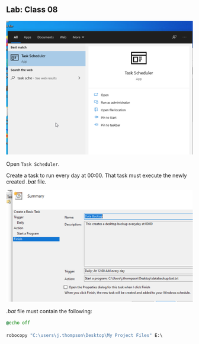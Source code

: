 ## Lab: Class 08

![Screenshot 2021-09-14 at 19.58.11](https://github.com/pedrocorreiacodes/Ops-201/blob/master/screenshots/Lab%2008/Screenshot%202021-09-14%20at%2019.58.11.png?raw=true)

Open `Task Scheduler`.

Create a task to run every day at 00:00. That task must execute the newly created *.bat* file.

![Screenshot 2021-09-14 at 19.58.11](https://github.com/pedrocorreiacodes/Ops-201/blob/master/screenshots/Lab%2008/Screenshot%202021-09-14%20at%2020.03.24.png?raw=true)

*.bat* file must contain the following:

```bat
@echo off

robocopy "C:\users\j.thompson\Desktop\My Project Files" E:\ 
```

